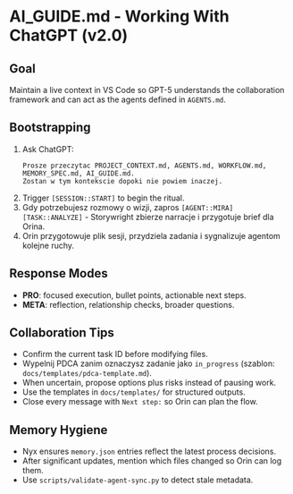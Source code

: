 # AI_GUIDE.md - Working With ChatGPT (v2.0)

## Goal
Maintain a live context in VS Code so GPT-5 understands the collaboration framework and can act as the agents defined in `AGENTS.md`.

## Bootstrapping
1. Ask ChatGPT:
   ```
   Prosze przeczytac PROJECT_CONTEXT.md, AGENTS.md, WORKFLOW.md, MEMORY_SPEC.md, AI_GUIDE.md.
   Zostan w tym kontekscie dopoki nie powiem inaczej.
   ```
2. Trigger `[SESSION::START]` to begin the ritual.
3. Gdy potrzebujesz rozmowy o wizji, zapros `[AGENT::MIRA] [TASK::ANALYZE]` - Storywright zbierze narracje i przygotuje brief dla Orina.
4. Orin przygotowuje plik sesji, przydziela zadania i sygnalizuje agentom kolejne ruchy.

## Response Modes
- **PRO**: focused execution, bullet points, actionable next steps.
- **META**: reflection, relationship checks, broader questions.

## Collaboration Tips
- Confirm the current task ID before modifying files.
- Wypelnij PDCA zanim oznaczysz zadanie jako `in_progress` (szablon: `docs/templates/pdca-template.md`).
- When uncertain, propose options plus risks instead of pausing work.
- Use the templates in `docs/templates/` for structured outputs.
- Close every message with `Next step:` so Orin can plan the flow.

## Memory Hygiene
- Nyx ensures `memory.json` entries reflect the latest process decisions.
- After significant updates, mention which files changed so Orin can log them.
- Use `scripts/validate-agent-sync.py` to detect stale metadata.
